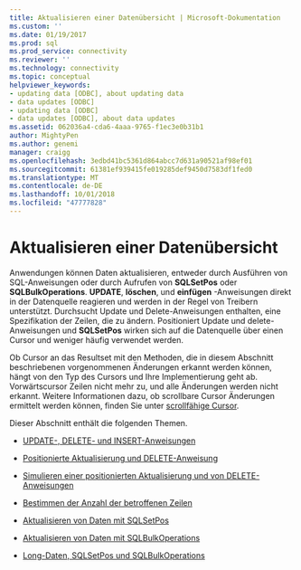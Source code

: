 ```yaml
---
title: Aktualisieren einer Datenübersicht | Microsoft-Dokumentation
ms.custom: ''
ms.date: 01/19/2017
ms.prod: sql
ms.prod_service: connectivity
ms.reviewer: ''
ms.technology: connectivity
ms.topic: conceptual
helpviewer_keywords:
- updating data [ODBC], about updating data
- data updates [ODBC]
- updating data [ODBC]
- data updates [ODBC], about data updates
ms.assetid: 062036a4-cda6-4aaa-9765-f1ec3e0b31b1
author: MightyPen
ms.author: genemi
manager: craigg
ms.openlocfilehash: 3edbd41bc5361d864abcc7d631a90521af98ef01
ms.sourcegitcommit: 61381ef939415fe019285def9450d7583df1fed0
ms.translationtype: MT
ms.contentlocale: de-DE
ms.lasthandoff: 10/01/2018
ms.locfileid: "47777828"
---
```

# <a name="updating-data-overview"></a>Aktualisieren einer Datenübersicht
Anwendungen können Daten aktualisieren, entweder durch Ausführen von SQL-Anweisungen oder durch Aufrufen von **SQLSetPos** oder **SQLBulkOperations**. **UPDATE**, **löschen**, und **einfügen** -Anweisungen direkt in der Datenquelle reagieren und werden in der Regel von Treibern unterstützt. Durchsucht Update und Delete-Anweisungen enthalten, eine Spezifikation der Zeilen, die zu ändern. Positioniert Update und delete-Anweisungen und **SQLSetPos** wirken sich auf die Datenquelle über einen Cursor und weniger häufig verwendet werden.  
  
 Ob Cursor an das Resultset mit den Methoden, die in diesem Abschnitt beschriebenen vorgenommenen Änderungen erkannt werden können, hängt von den Typ des Cursors und Ihre Implementierung geht ab. Vorwärtscursor Zeilen nicht mehr zu, und alle Änderungen werden nicht erkannt. Weitere Informationen dazu, ob scrollbare Cursor Änderungen ermittelt werden können, finden Sie unter [scrollfähige Cursor](../../../odbc/reference/develop-app/scrollable-cursors.md).  
  
 Dieser Abschnitt enthält die folgenden Themen.  
  
-   [UPDATE-, DELETE- und INSERT-Anweisungen](../../../odbc/reference/develop-app/update-delete-and-insert-statements.md)  
  
-   [Positionierte Aktualisierung und DELETE-Anweisung](../../../odbc/reference/develop-app/positioned-update-and-delete-statements.md)  
  
-   [Simulieren einer positionierten Aktualisierung und von DELETE-Anweisungen](../../../odbc/reference/develop-app/simulating-positioned-update-and-delete-statements.md)  
  
-   [Bestimmen der Anzahl der betroffenen Zeilen](../../../odbc/reference/develop-app/determining-the-number-of-affected-rows.md)  
  
-   [Aktualisieren von Daten mit SQLSetPos](../../../odbc/reference/develop-app/updating-data-with-sqlsetpos.md)  
  
-   [Aktualisieren von Daten mit SQLBulkOperations](../../../odbc/reference/develop-app/updating-data-with-sqlbulkoperations.md)  
  
-   [Long-Daten, SQLSetPos und SQLBulkOperations](../../../odbc/reference/develop-app/long-data-and-sqlsetpos-and-sqlbulkoperations.md)
